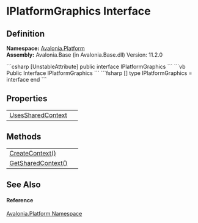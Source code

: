 # IPlatformGraphics Interface




## Definition
**Namespace:** <a href="N_Avalonia_Platform">Avalonia.Platform</a>  
**Assembly:** Avalonia.Base (in Avalonia.Base.dll) Version: 11.2.0

<Tabs groupId="api-code-preview">
<TabItem value="csharp" label="C#">
```csharp
[UnstableAttribute]
public interface IPlatformGraphics
```
</TabItem>
<TabItem value="vb" label="VB">
```vb
<UnstableAttribute>
Public Interface IPlatformGraphics
```
</TabItem>
<TabItem value="fsharp" label="F#">
```fsharp
[<UnstableAttribute>]
type IPlatformGraphics = interface end
```
</TabItem>
</Tabs>



## Properties
<table>
<tr>
<td><a href="P_Avalonia_Platform_IPlatformGraphics_UsesSharedContext">UsesSharedContext</a></td>
<td> </td>
</tr>
</table>

## Methods
<table>
<tr>
<td><a href="M_Avalonia_Platform_IPlatformGraphics_CreateContext">CreateContext()</a></td>
<td> </td>
</tr>
<tr>
<td><a href="M_Avalonia_Platform_IPlatformGraphics_GetSharedContext">GetSharedContext()</a></td>
<td> </td>
</tr>
</table>

## See Also


#### Reference
<a href="N_Avalonia_Platform">Avalonia.Platform Namespace</a>  

